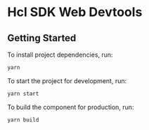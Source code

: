 # Hcl SDK Web Devtools
## Getting Started

To install project dependencies, run:

```bash
yarn
```

To start the project for development, run:

```bash
yarn start
```

To build the component for production, run:

```bash
yarn build
```
